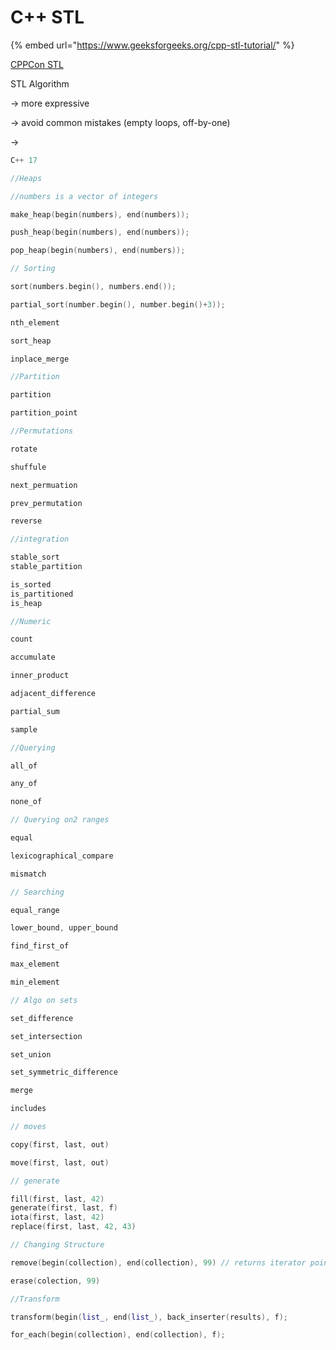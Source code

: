 # C++ STL

{% embed url="https://www.geeksforgeeks.org/cpp-stl-tutorial/" %}



[CPPCon STL](https://www.youtube.com/watch?v=2olsGf6JIkU)

STL Algorithm 

-&gt; more expressive

-&gt; avoid common mistakes \(empty loops, off-by-one\) 

-&gt; 

```cpp
C++ 17

//Heaps

//numbers is a vector of integers

make_heap(begin(numbers), end(numbers));

push_heap(begin(numbers), end(numbers));

pop_heap(begin(numbers), end(numbers));  

// Sorting

sort(numbers.begin(), numbers.end()); 

partial_sort(number.begin(), number.begin()+3));

nth_element

sort_heap

inplace_merge

//Partition

partition

partition_point

//Permutations

rotate

shuffule

next_permuation

prev_permutation    

reverse

//integration

stable_sort
stable_partition

is_sorted
is_partitioned
is_heap

//Numeric

count

accumulate

inner_product

adjacent_difference

partial_sum

sample

//Querying

all_of

any_of

none_of

// Querying on2 ranges

equal

lexicographical_compare

mismatch

// Searching

equal_range

lower_bound, upper_bound

find_first_of

max_element

min_element

// Algo on sets

set_difference 

set_intersection

set_union

set_symmetric_difference

merge

includes

// moves

copy(first, last, out)

move(first, last, out)

// generate

fill(first, last, 42)
generate(first, last, f)
iota(first, last, 42) 
replace(first, last, 42, 43) 

// Changing Structure

remove(begin(collection), end(collection), 99) // returns iterator pointing to the first place which is empty

erase(colection, 99) 

//Transform

transform(begin(list_, end(list_), back_inserter(results), f);

for_each(begin(collection), end(collection), f);



```


